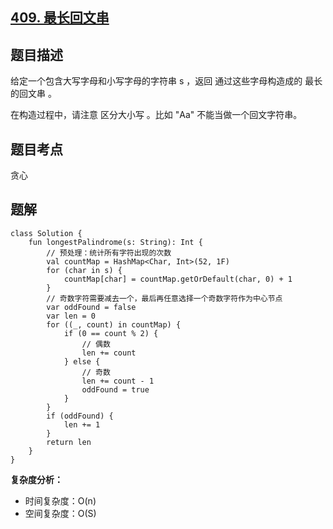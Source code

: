 ## [409. 最长回文串](https://leetcode.cn/problems/longest-palindrome/)

## 题目描述

给定一个包含大写字母和小写字母的字符串 s ，返回 通过这些字母构造成的 最长的回文串 。

在构造过程中，请注意 区分大小写 。比如 "Aa" 不能当做一个回文字符串。

## 题目考点

贪心

## 题解
 
```
class Solution {
    fun longestPalindrome(s: String): Int {
        // 预处理：统计所有字符出现的次数
        val countMap = HashMap<Char, Int>(52, 1F)
        for (char in s) {
            countMap[char] = countMap.getOrDefault(char, 0) + 1
        }
        // 奇数字符需要减去一个，最后再任意选择一个奇数字符作为中心节点
        var oddFound = false
        var len = 0
        for ((_, count) in countMap) {
            if (0 == count % 2) {
                // 偶数
                len += count
            } else {
                // 奇数
                len += count - 1
                oddFound = true
            }
        }
        if (oddFound) {
            len += 1
        }
        return len
    }
}
```

**复杂度分析：**

- 时间复杂度：O(n)
- 空间复杂度：O(S) 

